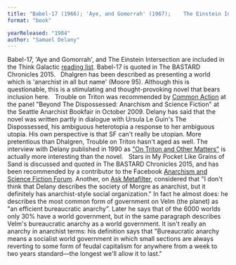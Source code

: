 ```yaml
---
title: "Babel-17 (1966); 'Aye, and Gomorrah' (1967);    The Einstein Intersection  (1967); Dhalgren (1974); Trouble  on Triton: An Ambiguous Heterotopia; or, Some Informal Remarks toward the Modular Calculus (1976;  originally entitled Triton); Stars in My Pocket Like Grains of Sand"
format: "book"

yearReleased: "1984"
author: "Samuel Delany"
---
```

Babel-17, 'Aye and Gomorrah',  and The Einstein Intersection are included in the Think Galactic <a href="http://thinkgalactic.org/reading-lists/by-author/">reading list</a>.  Babel-17 is quoted in The BASTARD Chronicles 2015.
 
Dhalgren  has been described as  presenting a world which is 'anarchist in all but name' (Moore 95).  Although this is questionable, this is a stimulating and thought-provoking novel  that bears inclusion here.
 
Trouble on Triton was recommended by  <a href="http://nwsfsnews.blogspot.com/2009/10/i-wanna-read-sf-anarchy.html"> Common Action</a> at the panel "Beyond The Dispossessed: Anarchism and Science  Fiction" at the Seattle Anarchist Bookfair in October 2009. Delany has said  that the novel was written partly in dialogue with Ursula Le Guin's The  Dispossessed, his ambiguous heterotopia a response to her ambiguous utopia.  His own perspective is that SF can't really be utopian. More pretentious  than Dhalgren, Trouble on Triton hasn't aged as well. The  interview with Delany published in 1990 as <a href="http://www.depauw.edu/sfs/interviews/delany52interview.htm">"On Triton and Other Matters"</a> is actually more interesting than the  novel.
 
Stars in My Pocket Like Grains of  Sand is discussed and quoted in The BASTARD Chronicles 2015, and has been recommended by a contributor to the Facebook <a href="https://www.facebook.com/groups/anarchismandsciencefiction/?ref=ts&amp;fref=ts"> Anarchism and Science Fiction Forum</a>. Another, on <a href="http://ask.metafilter.com/256904/No-More-Culture-Books-left-what-other-SF-is-like-Iain-Banks"> Ask Metafilter</a>, considered that "I don't think that Delany describes the  society of Morgre as anarchist, but it definitely has anarchist-style social  organization." In fact he almost does: he describes the most common form of  government on Velm (the planet) as "an efficient bureaucratic anarchy". Later he  says that of the 6000 worlds only 30% have a world government, but in the same  paragraph describes Velm's bureaucratic anarchy as a world government. It  isn't really an anarchy in anarchist terms: his definition says that  "Bureaucratic anarchy means a socialist world government in which small sections  are always reverting to some form of feudal capitalism for anywhere from a week  to two years standard—the longest we'll allow it to last."
